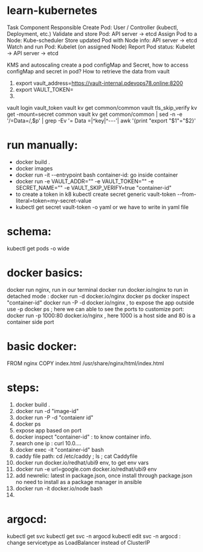 # learn-kubernetes

Task	Component Responsible
Create Pod: 	User / Controller (kubectl, Deployment, etc.)
Validate and store Pod: 	API server → etcd
Assign Pod to a Node: 	Kube-scheduler
Store updated Pod with Node info: 	API server → etcd
Watch and run Pod:	Kubelet (on assigned Node)
Report Pod status:	Kubelet → API server → etcd

KMS and autoscaling 
create a pod
configMap and Secret, how to access configMap and secret in pod?
How to retrieve the data from vault


1. export vault_address=https://vault-internal.pdevops78.online:8200
2. export VAULT_TOKEN=
3. 
vault login vault_token
vault kv get common/common
vault tls_skip_verify kv get -mount=secret common
vault kv get common/common | sed -n -e '/=Data=/,$p' | grep -Ev '= Data =|^key|^---'| awk '{print "export "$1"="$2}' 

run manually:
==============
* docker build .
* docker images
* docker run -it --entrypoint bash container-id: go inside container
* docker run -e VAULT_ADDR="" -e VAULT_TOKEN="" -e SECRET_NAME="" -e VAULT_SKIP_VERIFY=true "container-id"
* to create a token in k8
  kubectl create secret generic vault-token --from-literal=token=my-secret-value
* kubectl get secret vault-token -o yaml
or we have to write in yaml file

schema:
=======
kubectl get pods -o wide



docker basics:
==============
docker run nginx, run in our terminal
docker run docker.io/nginx
to run in detached mode : docker run -d docker.io/nginx
docker ps
docker inspect "container-id"
docker run -P -d docker.io/nginx , to expose the app outside use -p
docker ps ; here we can able to see the ports
to customize port: docker run -p 1000:80 docker.io/nginx , here 1000 is a host side and 80 is a container side port

basic docker:
==============
FROM     nginx
COPY     index.html /usr/share/nginx/html/index.html

steps:
======
1. docker build .
2. docker run -d "image-id"
3. docker run -P -d "contaienr id"
4. docker ps 
5. expose app based on port
6. docker inspect "container-id" : to know container info. 
7. search one ip : curl 10.0....
8. docker exec -it "container-id" bash
9. caddy file path: cd /etc/caddy ; ls ; cat Caddyfile
10. docker run docker.io/redhat/ubi9 env, to get env vars
11. docker run -e url=google.com docker.io/redhat/ubi9 env
12. add newrelic: latest in package.json, once install through package.json no need to install as a package manager in ansible
13. docker run -it docker.io/node bash
14. 



argocd:
=======
kubectl get svc
kubectl get svc -n argocd
kubectl edit svc -n argocd : change servicetype as LoadBalancer instead of ClusterIP
